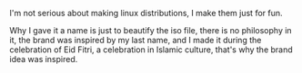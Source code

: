 
I'm not serious about making linux distributions, I make them just for fun.

Why I gave it a name is just to beautify the iso file, there is no philosophy in it, the brand was inspired by my last name, and I made it during the celebration of Eid Fitri, a celebration in Islamic culture, that's why the brand idea was inspired.